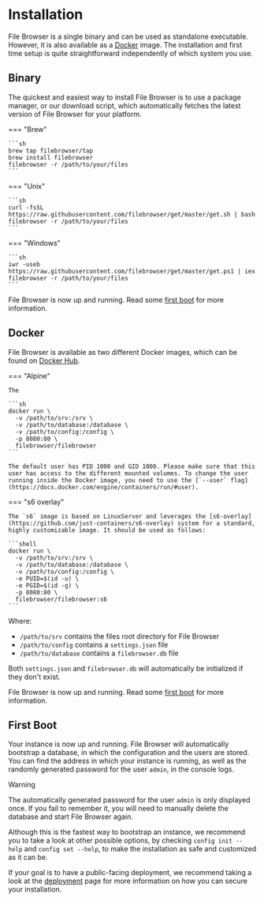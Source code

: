 # Installation

File Browser is a single binary and can be used as standalone executable. However, it is also available as a [Docker](https://www.docker.com) image. The installation and first time setup is quite straightforward independently of which system you use.

## Binary

The quickest and easiest way to install File Browser is to use a package manager, or our download script, which automatically fetches the latest version of File Browser for your platform.

=== "Brew"

    ```sh
    brew tap filebrowser/tap
    brew install filebrowser
    filebrowser -r /path/to/your/files
    ```

=== "Unix"

    ```sh
    curl -fsSL https://raw.githubusercontent.com/filebrowser/get/master/get.sh | bash
    filebrowser -r /path/to/your/files
    ```

=== "Windows"

    ```sh
    iwr -useb https://raw.githubusercontent.com/filebrowser/get/master/get.ps1 | iex
    filebrowser -r /path/to/your/files
    ```

File Browser is now up and running. Read some [first boot](#first-boot) for more information.

## Docker

File Browser is available as two different Docker images, which can be found on [Docker Hub](https://hub.docker.com/r/filebrowser/filebrowser).

=== "Alpine"

    The 

    ```sh
    docker run \
      -v /path/to/srv:/srv \
      -v /path/to/database:/database \
      -v /path/to/config:/config \
      -p 8080:80 \
      filebrowser/filebrowser
    ```

    The default user has PID 1000 and GID 1000. Please make sure that this user has access to the different mounted volumes. To change the user running inside the Docker image, you need to use the [`--user` flag](https://docs.docker.com/engine/containers/run/#user).

=== "s6 overlay"

    The `s6` image is based on LinuxServer and leverages the [s6-overlay](https://github.com/just-containers/s6-overlay) system for a standard, highly customizable image. It should be used as follows:

    ```shell
    docker run \
      -v /path/to/srv:/srv \
      -v /path/to/database:/database \
      -v /path/to/config:/config \
      -e PUID=$(id -u) \
      -e PGID=$(id -g) \
      -p 8080:80 \
      filebrowser/filebrowser:s6
    ```

Where:

- `/path/to/srv` contains the files root directory for File Browser
- `/path/to/config` contains a `settings.json` file
- `/path/to/database` contains a `filebrowser.db` file

Both `settings.json` and `filebrowser.db` will automatically be initialized if they don't exist.

File Browser is now up and running. Read some [first boot](#first-boot) for more information.

## First Boot

Your instance is now up and running. File Browser will automatically bootstrap a database, in which the configuration and the users are stored. You can find the address in which your instance is running, as well as the randomly generated password for the user `admin`, in the console logs.

> [!WARNING]
>
> The automatically generated password for the user `admin` is only displayed once. If you fail to remember it, you will need to manually delete the database and start File Browser again.

Although this is the fastest way to bootstrap an instance, we recommend you to take a look at other possible options, by checking `config init --help` and `config set --help`, to make the installation as safe and customized as it can be.

If your goal is to have a public-facing deployment, we recommend taking a look at the [deployment](deployment.md) page for more information on how you can secure your installation.
